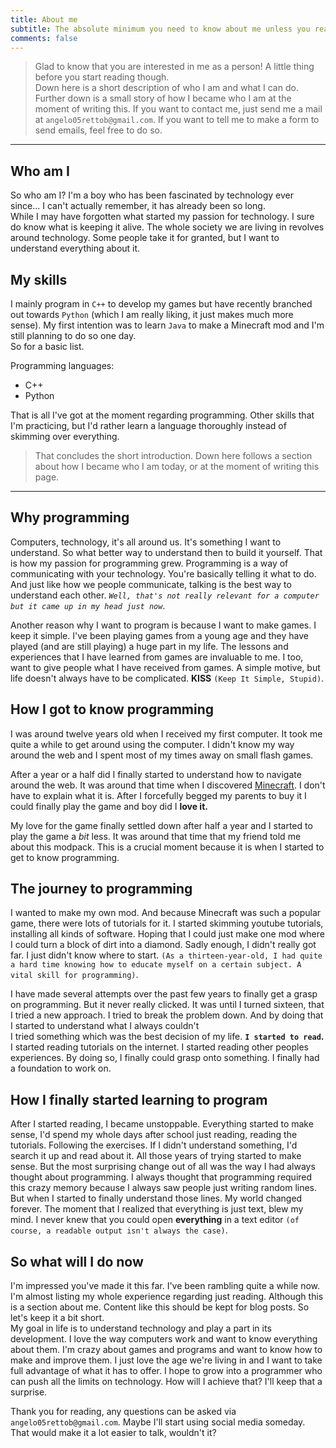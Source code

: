 ```yaml
---
title: About me
subtitle: The absolute minimum you need to know about me unless you read further
comments: false
---
```

> Glad to know that you are interested in me as a person! A little thing before you start reading though.  
Down here is a short description of who I am and what I can do. Further down is a small story of how I became who I am at the moment of writing this. If you want to contact me, just send me a mail at `angelo05rettob@gmail.com`. If you want to tell me to make a form to send emails, feel free to do so.

___
## Who am I 
So who am I? I'm a boy who has been fascinated by technology ever since... I can't actually remember, it has already been so long.  
While I may have forgotten what started my passion for technology. I sure do know what is keeping it alive. The whole society we are living in revolves around technology. Some people take it for granted, but I want to understand everything about it. 

## My skills
I mainly program in `C++` to develop my games but have recently branched out towards `Python` (which I am really liking, it just makes much more sense). My first intention was to learn `Java` to make a Minecraft mod and I'm still planning to do so one day.  
So for a basic list.  

Programming languages:

* C++
* Python

That is all I've got at the moment regarding programming. Other skills that I'm practicing, but I'd rather learn a language thoroughly instead of skimming over everything.

> That concludes the short introduction. Down here follows a section about how I became who I am today, or at the moment of writing this page.  

___

## Why programming
Computers, technology, it's all around us. It's something I want to understand. So what better way to understand then to build it yourself. That is how my passion for programming grew. Programming is a way of communicating with your technology. You're basically telling it what to do. And just like how we people communicate, talking is the best way to understand each other. _`Well, that's not really relevant for a computer but it came up in my head just now`_.  

Another reason why I want to program is because I want to make games. I keep it simple. I've been playing games from a young age and they have played (and are still playing) a huge part in my life. The lessons and experiences that I have learned from games are invaluable to me. I too, want to give people what I have received from games. A simple motive, but life doesn't always have to be complicated. **KISS** `(Keep It Simple, Stupid)`.

## How I got to know programming
I was around twelve years old when I received my first computer. It took me quite a while to get around using the computer. I didn't know my way around the web and I spent most of my times away on small flash games.

After a year or a half did I finally started to understand how to navigate around the web. It was around that time when I discovered [Minecraft](https://minecraft.net/en-us/ "Yep this game"). I don't have to explain what it is. After I forcefully begged my parents to buy it I could finally play the game and boy did I **love it.** 

My love for the game finally settled down after half a year and I started to play the game a _bit_ less. It was around that time that my friend told me about this modpack. This is a crucial moment because it is when I started to get to know programming.

## The journey to programming
I wanted to make my own mod. And because Minecraft was such a popular game, there were lots of tutorials for it. I started skimming youtube tutorials, installing all kinds of software. Hoping that I could just make one mod where I could turn a block of dirt into a diamond. Sadly enough, I didn't really got far. I just didn't know where to start. `(As a thirteen-year-old, I had quite a hard time knowing how to educate myself on a certain subject. A vital skill for programming)`.

I have made several attempts over the past few years to finally get a grasp on programming. But it never really clicked. It was until I turned sixteen, that I tried a new approach. I tried to break the problem down. And by doing that I started to understand what I always couldn't  
I tried something which was the best decision of my life. **`I started to read`.** I started reading tutorials on the internet. I started reading other peoples experiences. By doing so, I finally could grasp onto something. I finally had a foundation to work on.

## How I finally started learning to program
After I started reading, I became unstoppable. Everything started to make sense, I'd spend my whole days after school just reading, reading the tutorials. Following the exercises. If I didn't understand something, I'd search it up and read about it. All those years of trying started to make sense. But the most surprising change out of all was the way I had always thought about programming. I always thought that programming required this crazy memory because I always saw people just writing random lines. But when I started to finally understand those lines. My world changed forever. The moment that I realized that everything is just text, blew my mind. I never knew that you could open **everything** in a text editor `(of course, a readable output isn't always the case)`.

## So what will I do now
I'm impressed you've made it this far. I've been rambling quite a while now. I'm almost listing my whole experience regarding just reading. Although this is a section about me. Content like this should be kept for blog posts. So let's keep it a bit short.  
My goal in life is to understand technology and play a part in its development. I love the way computers work and want to know everything about them. I'm crazy about games and programs and want to know how to make and improve them. I just love the age we're living in and I want to take full advantage of what it has to offer. I hope to grow into a programmer who can push all the limits on technology. How will I achieve that? I'll keep that a surprise.

Thank you for reading, any questions can be asked via `angelo05rettob@gmail.com`. Maybe I'll start using social media someday. That would make it a lot easier to talk, wouldn't it?